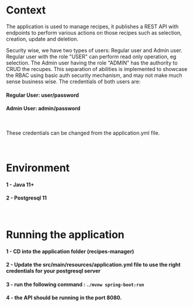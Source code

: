 # Context

The application is used to manage recipes, it publishes a REST API with endpoints to perform various actions on those recipes such as selection, creation, update and deletion.

Security wise, we have two types of users: Regular user and Admin user. Regular user with the role "USER" can perform read only operation, eg selection. The Admin user having the role "ADMIN" has the authority to CRUD the recupes. This separation of abilities is implemented to showcase the RBAC using basic auth security mechanism, and may not make much sense business wise. 
The credentials of both users are:

#### Regular User: user/password
#### Admin User: admin/password

<br>

These credentials can be changed from the application.yml file.

<br>


# Environment

#### 1 - Java 11+
#### 2 - Postgresql 11

<br>

# Running the application

#### 1 - CD into the application folder (recipes-manager)
#### 2 - Update the src/main/resources/application.yml file to use the right credentials for your postgresql server
#### 3 - run the following command : `./mvnw spring-boot:run`
#### 4 - the API should be running in the port 8080.

